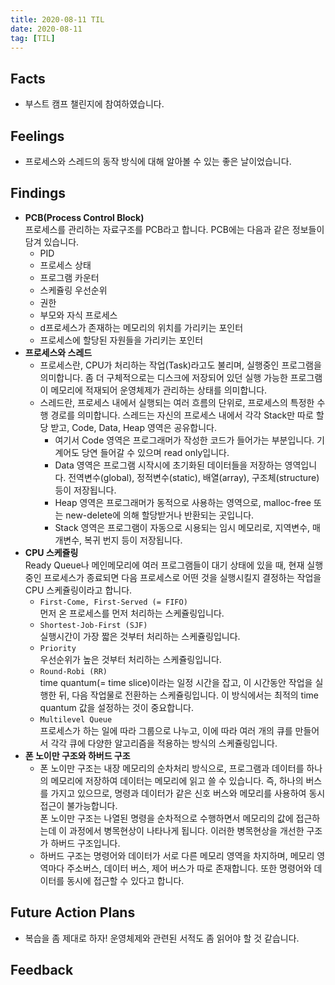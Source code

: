 ```yaml
---
title: 2020-08-11 TIL
date: 2020-08-11
tag: [TIL]
---
```


## Facts

- 부스트 캠프 챌린지에 참여하였습니다.

## Feelings

- 프로세스와 스레드의 동작 방식에 대해 알아볼 수 있는 좋은 날이었습니다.

## Findings

- **PCB(Process Control Block)**  
  프로세스를 관리하는 자료구조를 PCB라고 합니다. PCB에는 다음과 같은 정보들이 담겨 있습니다.
  - PID
  - 프로세스 상태
  - 프로그램 카운터
  - 스케쥴링 우선순위
  - 권한
  - 부모와 자식 프로세스
  - d프로세스가 존재하는 메모리의 위치를 가리키는 포인터
  - 프로세스에 할당된 자원들을 가리키는 포인터
- **프로세스와 스레드**
  - 프로세스란, CPU가 처리하는 작업(Task)라고도 불리며, 실행중인 프로그램을 의미합니다. 좀 더 구체적으로는 디스크에 저장되어 있던 실행 가능한 프로그램이 메모리에 적재되어 운영체제가 관리하는 상태를 의미합니다.
  - 스레드란, 프로세스 내에서 실행되는 여러 흐름의 단위로, 프로세스의 특정한 수행 경로를 의미합니다. 스레드는 자신의 프로세스 내에서 각각 Stack만 따로 할당 받고, Code, Data, Heap 영역은 공유합니다.  
    - 여기서 Code 영역은 프로그래머가 작성한 코드가 들어가는 부분입니다. 기계어도 당연 들어갈 수 있으며 read only입니다.  
    - Data 영역은 프로그램 시작시에 초기화된 데이터들을 저장하는 영역입니다. 전역변수(global), 정적변수(static), 배열(array), 구조체(structure) 등이 저장됩니다.  
    - Heap 영역은 프로그래머가 동적으로 사용하는 영역으로, malloc-free 또는 new-delete에 의해 할당받거나 반환되는 곳입니다.  
    - Stack 영역은 프로그램이 자동으로 시용되는 임시 메모리로, 지역변수, 매개변수, 복귀 번지 등이 저장됩니다.
- **CPU 스케쥴링**  
  Ready Queue나 메인메모리에 여러 프로그램들이 대기 상태에 있을 때, 현재 실행중인 프로세스가 종료되면 다음 프로세스로 어떤 것을 실행시킬지 결정하는 작업을 CPU 스케쥴링이라고 합니다.  
  - `First-Come, First-Served (= FIFO)`  
    먼저 온 프로세스를 먼저 처리하는 스케쥴링입니다.
  - `Shortest-Job-First (SJF)`  
    실행시간이 가장 짧은 것부터 처리하는 스케쥴링입니다.
  - `Priority`  
    우선순위가 높은 것부터 처리하는 스케쥴링입니다.
  - `Round-Robi (RR)`  
    time quantum(= time slice)이라는 일정 시간을 잡고, 이 시간동안 작업을 실행한 뒤, 다음 작업물로 전환하는 스케쥴링입니다. 이 방식에서는 최적의 time quantum 값을 설정하는 것이 중요합니다.
  - `Multilevel Queue`  
    프로세스가 하는 일에 따라 그룹으로 나누고, 이에 따라 여러 개의 큐를 만들어서 각각 큐에 다양한 알고리즘을 적용하는 방식의 스케쥴링입니다.  
- **폰 노이만 구조와 하버드 구조**
  - 폰 노이만 구조는 내장 메모리의 순차처리 방식으로, 프로그램과 데이터를 하나의 메모리에 저장하여 데이터는 메모리에 읽고 쓸 수 있습니다. 즉, 하나의 버스를 가지고 있으므로, 명령과 데이터가 같은 신호 버스와 메모리를 사용하여 동시 접근이 불가능합니다.  
  폰 노이만 구조는 나열된 명령을 순차적으로 수행하면서 메모리의 값에 접근하는데 이 과정에서 병목현상이 나타나게 됩니다. 이러한 병목현상을 개선한 구조가 하버드 구조입니다.
  - 하버드 구조는 명령어와 데이터가 서로 다른 메모리 영역을 차지하며, 메모리 영역마다 주소버스, 데이터 버스, 제어 버스가 따로 존재합니다. 또한 명령어와 데이터를 동시에 접근할 수 있다고 합니다.

## Future Action Plans

- 복습을 좀 제대로 하자! 운영체제와 관련된 서적도 좀 읽어야 할 것 같습니다.

## Feedback
